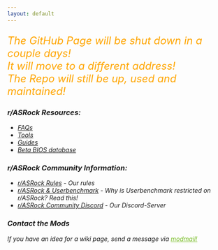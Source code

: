 ```yaml
---
layout: default
---
```



<p style="color:orange;font-size:x-large">
    <i class="fa fa-exclamation-triangle" aria-hidden="true">
    The GitHub Page will be shut down in a couple days!<br><i class="fa fa-exclamation-triangle" aria-hidden="true">
    It will move to a different address!<br>
    The Repo will still be up, used and maintained!<br>
</p>

### r/ASRock Resources:

* [FAQs](faq/index.md)
* [Tools](tools/index.md)
* [Guides](guides/index.md)
* [Beta BIOS database](beta_bios/index.md)

### r/ASRock Community Information:

* [r/ASRock Rules](rules/index.md) - Our rules
* [r/ASRock & Userbenchmark](faq/index.md#rasrock-and-userbenchmark) - Why is Userbenchmark restricted on r/ASRock? Read this!
* [r/ASRock Community Discord](https://discord.gg/rFrMpxV) - Our Discord-Server

### Contact the Mods
If you have an idea for a wiki page, send a message via <a style="color:#79bd28" href="https://www.reddit.com/message/compose?to=%2Fr%2FASRock" target="_blank">modmail!</a>